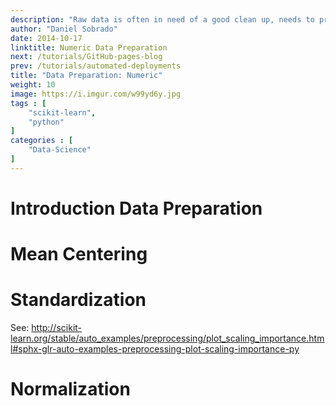 ```yaml
---
description: "Raw data is often in need of a good clean up, needs to pre-processed, cleaned, re-formatted,  combined, enriched, corrected and consolidated. Feeding our models with good quality data is a essential to ensure that we get good results. Numeric data due to his nature has unique pre-processing methods like mean centering, standardization and normalization."
author: "Daniel Sobrado"
date: 2014-10-17
linktitle: Numeric Data Preparation
next: /tutorials/GitHub-pages-blog
prev: /tutorials/automated-deployments
title: "Data Preparation: Numeric"
weight: 10
image: https://i.imgur.com/w99yd6y.jpg
tags : [
    "scikit-learn",
    "python"
]
categories : [
    "Data-Science"
]
---
```



# Introduction Data Preparation

# Mean Centering


# Standardization

See: http://scikit-learn.org/stable/auto_examples/preprocessing/plot_scaling_importance.html#sphx-glr-auto-examples-preprocessing-plot-scaling-importance-py

# Normalization
